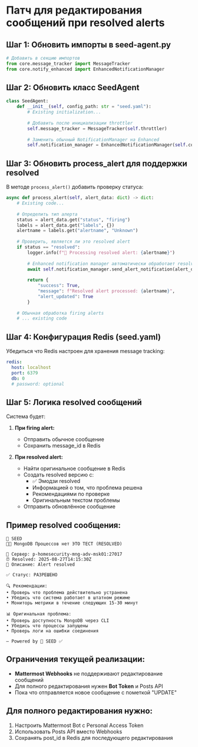 # Патч для редактирования сообщений при resolved alerts

## Шаг 1: Обновить импорты в seed-agent.py

```python
# Добавить в секцию импортов
from core.message_tracker import MessageTracker
from core.notify_enhanced import EnhancedNotificationManager
```

## Шаг 2: Обновить класс SeedAgent

```python
class SeedAgent:
    def __init__(self, config_path: str = "seed.yaml"):
        # Existing initialization...
        
        # Добавить после инициализации throttler
        self.message_tracker = MessageTracker(self.throttler)
        
        # Заменить обычный NotificationManager на Enhanced
        self.notification_manager = EnhancedNotificationManager(self.config, self.message_tracker)
```

## Шаг 3: Обновить process_alert для поддержки resolved

В методе `process_alert()` добавить проверку статуса:

```python
async def process_alert(self, alert_data: dict) -> dict:
    # Existing code...
    
    # Определить тип алерта
    status = alert_data.get("status", "firing")
    labels = alert_data.get("labels", {})
    alertname = labels.get("alertname", "Unknown")
    
    # Проверить, является ли это resolved alert
    if status == "resolved":
        logger.info(f"🔄 Processing resolved alert: {alertname}")
        
        # Enhanced notification manager автоматически обработает resolved
        await self.notification_manager.send_alert_notification(alert_data, llm_result)
        
        return {
            "success": True,
            "message": f"Resolved alert processed: {alertname}",
            "alert_updated": True
        }
    
    # Обычная обработка firing alerts
    # ... existing code
```

## Шаг 4: Конфигурация Redis (seed.yaml)

Убедиться что Redis настроен для хранения message tracking:

```yaml
redis:
  host: localhost
  port: 6379
  db: 0
  # password: optional
```

## Шаг 5: Логика resolved сообщений

Система будет:

1. **При firing alert:** 
   - Отправить обычное сообщение
   - Сохранить message_id в Redis

2. **При resolved alert:**
   - Найти оригинальное сообщение в Redis
   - Создать resolved версию с:
     - ✅ Эмодзи resolved
     - Информацией о том, что проблема решена
     - Рекомендациями по проверке
     - Оригинальным текстом проблемы
   - Отправить обновлённое сообщение

## Пример resolved сообщения:

```
🌌 SEED
💎✅ MongoDB Процессов нет ЭТО ТЕСТ (RESOLVED)

📍 Сервер: p-homesecurity-mng-adv-msk01:27017
⏰ Resolved: 2025-08-27T14:15:30Z
📝 Описание: Alert resolved

✅ Статус: РАЗРЕШЕНО

🔍 Рекомендации:
• Проверь что проблема действительно устранена
• Убедись что система работает в штатном режиме  
• Мониторь метрики в течение следующих 15-30 минут

📊 Оригинальная проблема:
• Проверь доступность MongoDB через CLI
• Убедись что процессы запущены
• Проверь логи на ошибки соединения

— Powered by 🌌 SEED ✅
```

## Ограничения текущей реализации:

- **Mattermost Webhooks** не поддерживают редактирование сообщений
- Для полного редактирования нужен **Bot Token** и Posts API
- Пока что отправляется новое сообщение с пометкой "UPDATE"

## Для полного редактирования нужно:

1. Настроить Mattermost Bot с Personal Access Token
2. Использовать Posts API вместо Webhooks
3. Сохранять post_id в Redis для последующего редактирования